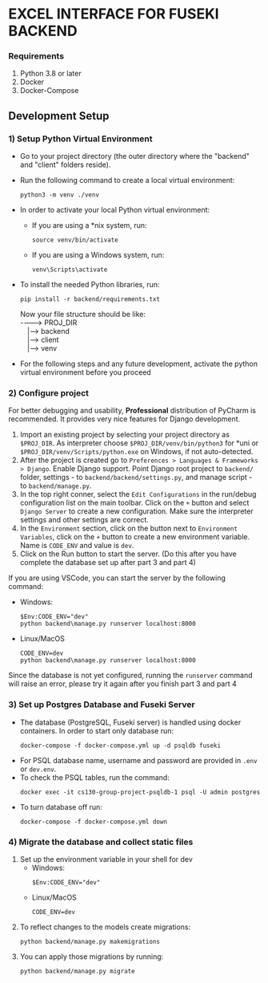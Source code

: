 # EXCEL INTERFACE FOR FUSEKI BACKEND
### Requirements
1. Python 3.8 or later
2. Docker 
3. Docker-Compose

## Development Setup
### 1) Setup Python Virtual Environment

   - Go to your project directory (the outer directory where the "backend" and "client" folders reside).
   - Run the following command to create a local virtual environment:

     ```shell
     python3 -m venv ./venv
     ```

   - In order to activate your local Python virtual environment:

     - If you are using a *nix system, run:

       ```shell
       source venv/bin/activate
       ```

     - If you are using a Windows system, run:

       ```shell
       venv\Scripts\activate
       ```

   - To install the needed Python libraries, run:

     ```shell
     pip install -r backend/requirements.txt
     ```
        Now your file structure should be like:  
        ----> PROJ_DIR  
        &emsp;|--> backend  
        &emsp;|--> client   
        &emsp;|--> venv  


   - For the following steps and any future development, activate the python virtual environment before you proceed
### 2) Configure project

For better debugging and usability, **Professional** distribution of PyCharm is recommended. It provides very nice features for Django development.
1. Import an existing project by selecting your project directory as ```$PROJ_DIR```. As interpreter choose `$PROJ_DIR/venv/bin/python3` for *uni or `$PROJ_DIR/venv/Scripts/python.exe` on Windows, if not auto-detected.
2. After the project is created go to `Preferences > Languages & Frameworks > Django`. Enable Django support. Point Django root project to `backend/` folder, settings - to `backend/backend/settings.py`, and manage script - to `backend/manage.py`.
3. In the top right conner, select the `Edit Configurations` in the run/debug configuration list on the main toolbar. Click on the `+` button and select `Django Server` to create a new configuration. Make sure the interpreter settings and other settings are correct.
4. In the `Environment` section, click on the button next to `Environment Variables`, click on the `+` button to create a new environment variable. Name is `CODE_ENV` and value is `dev`.
5. Click on the Run button to start the server. (Do this after you have complete the database set up after part 3 and part 4)

If you are using VSCode, you can start the server by the following command:

- Windows:
    ```shell
    $Env:CODE_ENV="dev"
    python backend\manage.py runserver localhost:8000
    ```
- Linux/MacOS
    ```shell
    CODE_ENV=dev
    python backend\manage.py runserver localhost:8000
    ```
Since the database is not yet configured, running the `runserver` command will raise an error, please try it again after you finish part 3 and part 4
### 3) Set up Postgres Database and Fuseki Server
- The database (PostgreSQL, Fuseki server) is handled using docker containers. In order to start only database run:     
    ```shell
    docker-compose -f docker-compose.yml up -d psqldb fuseki
    ```
- For PSQL database name, username and password are provided in `.env` or `dev.env`.
- To check the PSQL tables, run the command:
    ```
  docker exec -it cs130-group-project-psqldb-1 psql -U admin postgres
  ```
- To turn database off run: 
    ```shell
    docker-compose -f docker-compose.yml down
    ```

### 4) Migrate the database and collect static files
1. Set up the environment variable in your shell for dev
   - Windows:
       ```shell
       $Env:CODE_ENV="dev"
       ```
   - Linux/MacOS
       ```shell
       CODE_ENV=dev
       ```
2. To reflect changes to the models create migrations:
    ```shell
    python backend/manage.py makemigrations
    ```
3. You can apply those migrations by running:
    ```shell
    python backend/manage.py migrate
    ```
